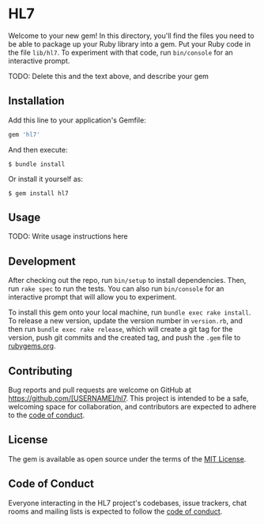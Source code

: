 # HL7

Welcome to your new gem! In this directory, you'll find the files you need to be able to package up your Ruby library into a gem. Put your Ruby code in the file `lib/hl7`. To experiment with that code, run `bin/console` for an interactive prompt.

TODO: Delete this and the text above, and describe your gem

## Installation

Add this line to your application's Gemfile:

```ruby
gem 'hl7'
```

And then execute:

    $ bundle install

Or install it yourself as:

    $ gem install hl7

## Usage

TODO: Write usage instructions here

## Development

After checking out the repo, run `bin/setup` to install dependencies. Then, run `rake spec` to run the tests. You can also run `bin/console` for an interactive prompt that will allow you to experiment.

To install this gem onto your local machine, run `bundle exec rake install`. To release a new version, update the version number in `version.rb`, and then run `bundle exec rake release`, which will create a git tag for the version, push git commits and the created tag, and push the `.gem` file to [rubygems.org](https://rubygems.org).

## Contributing

Bug reports and pull requests are welcome on GitHub at https://github.com/[USERNAME]/hl7. This project is intended to be a safe, welcoming space for collaboration, and contributors are expected to adhere to the [code of conduct](https://github.com/[USERNAME]/hl7/blob/master/CODE_OF_CONDUCT.md).

## License

The gem is available as open source under the terms of the [MIT License](https://opensource.org/licenses/MIT).

## Code of Conduct

Everyone interacting in the HL7 project's codebases, issue trackers, chat rooms and mailing lists is expected to follow the [code of conduct](https://github.com/[USERNAME]/hl7/blob/master/CODE_OF_CONDUCT.md).
